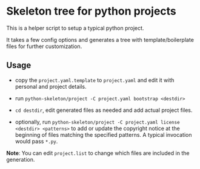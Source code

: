 # Skeleton tree for python projects

This is a helper script to setup a typical python project.

It takes a few config options and generates a tree with template/boilerplate
files for further customization.


Usage
-----

- copy the `project.yaml.template` to `project.yaml` and edit it with personal
  and project details.

- run `python-skeleton/project -C project.yaml bootstrap <destdir>`

- `cd destdir`, edit generated files as needed and add actual project files.

- optionally, run `python-skeleton/project -C project.yaml license <destdir>
  <patterns>` to add or update the copyright notice at the beginning of files
  matching the specified patterns.  A typical invocation would pass `*.py`.


**Note**: You can edit `project.list` to change which files are included in the
generation.
